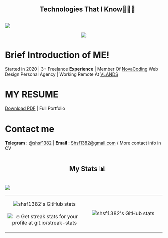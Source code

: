 <!--h1 without bottom border-->
<div id="user-content-toc">
  <ul align="center">
    <summary><h2 style="display: inline-block">Technologies That I Know👨🏻‍💻</h2></summary>
  </ul>
</div>
<img src="https://user-images.githubusercontent.com/73097560/115834477-dbab4500-a447-11eb-908a-139a6edaec5c.gif">

<!--tech stack icons-->
<p align="center">
  <a href="https://skillicons.dev">
    <img src="https://skillicons.dev/icons?i=html,css,bootstrap,materialui,tailwind,sass,less,js,ts,vue,react,angular,nextjs,nuxt,threejs,nodejs,express,py,flask,lua,md,figma,discord,vscode,atom,notion,postman,neovim,vite,rollupjs,webpack,yarn,pnpm,npm,bun,git,github,linux,windows,debian,powershell,bash&perline=14" />
  </a>
</p>

# Brief Introduction of ME!

Started in 2020 | 3+ Freelance **Experience** | Member Of [NovaCoding](https://github.com/NovaCodingInc) Web Design Personal Agency | Working Remote At [VLANDS](https://vlands.ir)

# MY RESUME

[Download PDF](/MyResume.pdf) | Full Portfolio

# Contact me

**Telegram** : [@shsf1382](https://t.me/shsf1382)
|
**Email** : [Shsf1382@gmail.com](mailto:shsf1382@gmail.com)
/ More contact info in CV

<!--h1 without bottom border-->
<div id="user-content-toc">
  <ul align="center">
    <summary><h2 style="display: inline-block">My Stats 📊</h2></summary>
  </ul>
</div>
<img src="https://user-images.githubusercontent.com/73097560/115834477-dbab4500-a447-11eb-908a-139a6edaec5c.gif">

<p align="center">
  <!--- stats (start) -->
<table align="center">
<tr border="none">
<td width="50%" align="center">
  
  ![shsf1382's GitHub stats](https://github-readme-stats-siavash-samadis-projects.vercel.app/api?username=shsf1382hAcKeR&theme=tokyonight&show_icons=true&count_private=true)
  <br></br>
   ![🔥 Get streak stats for your profile at git.io/streak-stats](https://github-readme-streak-stats.herokuapp.com/?user=shsf1382hAcKeR&theme=tokyonight&hide_border=false)
</td>

<td width="50%" align="center">
  
![shsf1382's GitHub stats](https://github-readme-stats-siavash-samadis-projects.vercel.app/api/top-langs/?username=shsf1382hAcKeR&theme=tokyonight&hide_border=false&no-bg=true&no-frame=true&langs_count=20)
  </td>
</tr>
</table>
<!--- stats (end) -->
</p>
